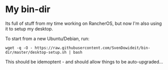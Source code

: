 # My bin-dir

Its full of stuff from my time working on RancherOS, but now I'm also using it to
setup my desktop.

To start from a new Ubuntu/Debian, run:

```
wget -q -O - https://raw.githubusercontent.com/SvenDowideit/bin-dir/master/desktop-setup.sh | bash
```

This should be idemoptent - and should allow things to be auto-upgraded...

